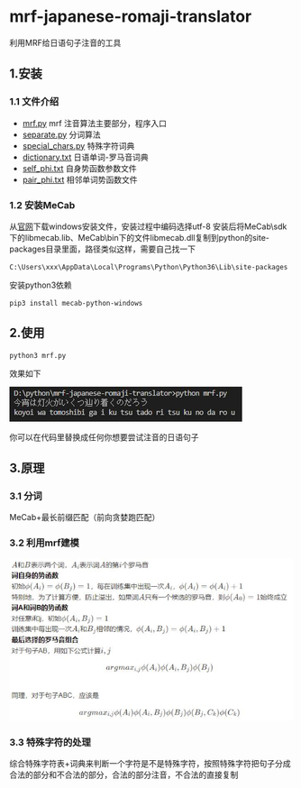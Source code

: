 # mrf-japanese-romaji-translator

利用MRF给日语句子注音的工具

## 1.安装
### 1.1 文件介绍
- [mrf.py](./mrf.py) mrf 注音算法主要部分，程序入口
- [separate.py](./separate.py) 分词算法
- [special_chars.py](./special_chars.py) 特殊字符词典
- [dictionary.txt](./dictionary.txt) 日语单词-罗马音词典
- [self_phi.txt](./self_phi.txt) 自身势函数参数文件
- [pair_phi.txt](./pair_phi.txt) 相邻单词势函数文件
### 1.2 安装MeCab
从[官网](https://drive.google.com/uc?export=download&id=0B4y35FiV1wh7WElGUGt6ejlpVXc)下载windows安装文件，安装过程中编码选择utf-8
安装后将MeCab\sdk下的libmecab.lib、MeCab\bin下的文件libmecab.dll复制到python的site-packages目录里面，路径类似这样，需要自己找一下
```
C:\Users\xxx\AppData\Local\Programs\Python\Python36\Lib\site-packages
```
安装python3依赖
```
pip3 install mecab-python-windows
```
## 2.使用
```
python3 mrf.py
```
效果如下

![demo1](./pics/demo1.jpg)

你可以在代码里替换成任何你想要尝试注音的日语句子

## 3.原理
### 3.1 分词
MeCab+最长前缀匹配（前向贪婪跑匹配）
### 3.2 利用mrf建模
![mrf](./pics/mrf.jpg)
### 3.3 特殊字符的处理
综合特殊字符表+词典来判断一个字符是不是特殊字符，按照特殊字符把句子分成合法的部分和不合法的部分，合法的部分注音，不合法的直接复制
